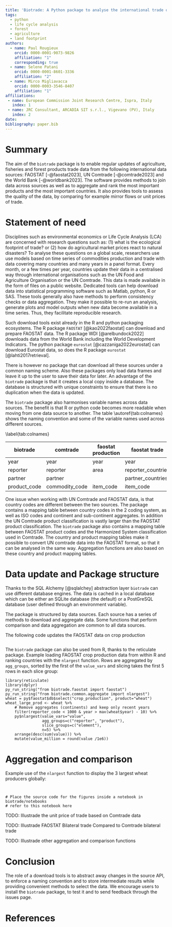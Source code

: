 ```yaml
---
title: 'Biotrade: A Python package to analyse the international trade of bio-based products'
tags:
  - python
  - life cycle analysis
  - forest
  - agriculture
  - land footprint
authors:
  - name: Paul Rougieux
    orcid: 0000-0001-9073-9826
    affiliation: "1"
    corresponding: true
  - name: Selene Patani
    orcid: 0000-0001-8601-3336
    affiliation: "2"
  - name: Mirco Migliavacca
    orcid: 0000-0003-3546-8407
    affiliation: "1"
affiliations:
 - name: European Commission Joint Research Centre, Ispra, Italy
   index: 1
 - name: JRC Consultant, ARCADIA SIT s.r.l., Vigevano (PV), Italy
   index: 2
date:
bibliography: paper.bib
---
```


<!--
The following comments will not appear in the paper.

- Paper submission guidelines https://joss.readthedocs.io/en/latest/submitting.html

- Compile this paper to a pdf document with the script specified in .gitlab-ci.yml. The
  Journal of Open Source Software uses the openjournals/inara docker image and compiles
  the document with the following script:

      inara -p -o pdf paper/paper.md

End comments.
-->

# Summary

The aim of the `biotrade` package is to enable regular updates of agriculture, fisheries
and forest products trade data from the following international data sources: FAOSTAT
[-@faostat2023], UN Comtrade [-@comtrade2023] and the World Bank [-@worldbank2023]. The
software provides methods to join data across sources as well as to aggregate and rank
the most important products and the most important countries. It also provides tools to
assess the quality of the data, by comparing for example mirror flows or unit prices of
trade.


# Statement of need

Disciplines such as environmental economics or Life Cycle Analysis (LCA)
are concerned with research questions such as: (1) what is the ecological footprint of
trade? or (2) how do agricultural market prices react to natural disasters? To analyse
these questions on a global scale, researchers use use models based on time series of
commodities production and trade with data covering many countries and many years in a
panel format. Every month, or a few times per year, countries update their data in a
centralised way through international organisations such as the UN Food and Agriculture
Organisation or the UN Comtrade. This data is made available in the form of files on a
public website. Dedicated tools can help download data into statistical programming
software such as Matlab, python, R or SAS. These tools generally also have methods to
perform consistency checks or data aggregation. They make it possible to re-run an
analysis, generate plots and model outputs when new data become available in a time
series. Thus, they facilitate reproducible research.

Such download tools exist already in the R and python packaging ecosystems. The R
package `FAOSTAT` [@kao2022faostat] can download and prepare FAOSTAT data. The R package
WDI [@arelbundock2022] downloads data from the World Bank including the World
Development Indicators. The python package `eurostat` [@cazzaniga2022eurostat] can
download Eurostat data, so does the R package `eurostat` [@lahti2017retrieval].

There is however no package that can download all these sources under a common naming
scheme. Also these packages only load data frames and leave it up to the user to save
their data for later. An advantage of the `biotrade` package is that it creates a local
copy inside a database. The database is structured with unique constraints to ensure
that there is no duplication when the data is updated.

The `biotrade` package also harmonises variable names across data sources. The benefit
is that R or python code becomes more readable when moving from one data source to
another. The table \autoref{tab:colnames} shows the naming convention and some of the
variable names used across different sources.

\label{tab:colnames}

| biotrade       | comtrade         | faostat production   | faostat trade        | world_bank     |
| -------------- | ---------------- | -------------------- | -------------------- | -------------- |
| year           | year             | year                 | year                 | year           |
| reporter       | reporter         | area                 | reporter_countries   | country_name   |
| partner        | partner          |                      | partner_countries    |                |
| product_code   | commodity_code   | item_code            | item_code            |                |


One issue when working with UN Comtrade and FAOSTAT data, is that country codes are
different between the two sources. The package contains a mapping table between country
codes in the 2 coding system, as well as ISO codes and continent and sub-continent
aggregates. In addition the UN Comtrade product classification is vastly larger than the
FAOSTAT product classification. The `biotrade` package also contains a mapping table
between FAOSTAT product codes and the Harmonized System classification used in Comtrade.
The country and product mapping tables make it possible to convert UN comtrade data into
the FAOSTAT format, so that it can be analysed in the same way. Aggregation functions
are also based on these country and product mapping tables.


# Data update and Package structure

Thanks to the SQL Alchemy [@sqlalchey] abstraction layer `biotrade` can use different
database engines. The data is cached in a local database which can be either an SQLite
database (the default) or a PostGreSQL database (user defined through an environment
variable).

The package is structured by data sources. Each source has a series of methods to
download and aggregate data. Some functions that perform comparison and data aggregation
are common to all data sources.

The following code updates the FAOSTAT data on crop production

```{python}

```

The `biotrade` package can also be used from R, thanks to the reticulate package.
Example loading FAOSTAT crop production data from within R and ranking countries with
the `nlargest` function. Rows are aggregated by `agg_groups`, sorted by the first of the
`value_vars` and slicing takes the first 5 rows in each slice group:

```{r}
library(reticulate)
library(dplyr)
py_run_string("from biotrade.faostat import faostat")
py_run_string("from biotrade.common.aggregate import nlargest")
wheat = py$faostat$db$select("crop_production", product="wheat")
wheat_large_prod <- wheat %>%
    # Remove aggregates (continents) and keep only recent years
    filter(reporter_code < 1000 & year > max(wheat$year) - 10) %>%
    py$nlargest(value_vars="value",
                agg_groups=c("reporter", "product"),
                slice_groups=c("element"),
                n=5) %>%
    arrange(desc(sum(value))) %>%
    mutate(value_million = round(value /1e6))
```


# Aggregation and comparison

Example use of the `nlargest` function to display the 3 largest wheat producers
globally:

```

```


```{python}

# Place the source code for the figures inside a notebook in biotrade/notebooks
# refer to this notebook here
```

TODO: Illustrade the unit price of trade based on Comtrade data


TODO: Illustrade FAOSTAT Bilateral trade Compared to Comtrade bilateral trade

TODO: Illustrade other aggregation and comparison functions


# Conclusion

The role of a download tools is to abstract away changes in the source API, to enforce a
naming convention and to store intermediate results while providing convenient methods
to select the data. We encourage users to install the `biotrade` package, to test it and
to send feedback through the issues page.


# References



